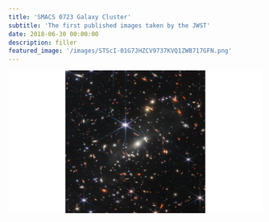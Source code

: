 ```yaml
---
title: 'SMACS 0723 Galaxy Cluster'
subtitle: 'The first published images taken by the JWST'
date: 2018-06-30 00:00:00
description: filler
featured_image: '/images/STScI-01G7JHZCV9737KVQ1ZWB717GFN.png'
---
```


![](/images/STScI-01G7JHZCV9737KVQ1ZWB717GFN.png)

